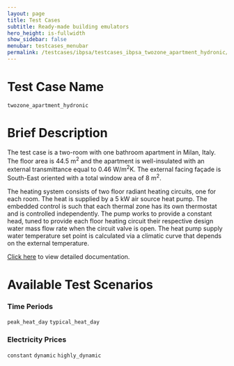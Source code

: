 ```yaml
---
layout: page
title: Test Cases
subtitle: Ready-made building emulators
hero_height: is-fullwidth
show_sidebar: false
menubar: testcases_menubar
permalink: /testcases/ibpsa/testcases_ibpsa_twozone_apartment_hydronic/
---
```


# Test Case Name
``twozone_apartment_hydronic``

# Brief Description
The test case is a two-room with one bathroom apartment in Milan, Italy. The floor
area is 44.5 m<sup>2</sup> and the apartment is well-insulated with an external
transmittance equal to 0.46 W/m<sup>2</sup>K. The external facing façade is South-East
oriented with a total window area of 8 m<sup>2</sup>.

The heating system consists of two floor radiant heating circuits, one for
each room. The heat is supplied by a 5 kW air source heat pump. The embedded control
is such that each thermal
zone has its own thermostat and is controlled independently. The pump works
to provide a constant head, tuned to provide each floor heating circuit their
respective design water mass flow rate when the circuit valve is open.
The heat pump supply water temperature set point is calculated via a climatic
curve that depends on the external temperature.

[Click here](/docs-testcases/twozone_apartment_hydronic/index.html) to view detailed documentation.

# Available Test Scenarios
### Time Periods
``peak_heat_day``
``typical_heat_day``
### Electricity Prices
``constant``
``dynamic``
``highly_dynamic``

